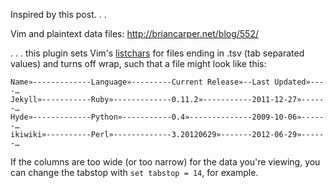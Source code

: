 Inspired by this post. . .

Vim and plaintext data files: http://briancarper.net/blog/552/

. . . this plugin sets Vim's [listchars][] for files ending in .tsv (tab separated values) and turns off wrap, such that a file might look like this:

    Name»-------------Language»---------Current Release»--Last Updated»----…
    Jekyll»-----------Ruby»-------------0.11.2»-----------2011-12-27»------…
    Hyde»-------------Python»-----------0.4»--------------2009-10-06»------…
    ikiwiki»----------Perl»-------------3.20120629»-------2012-06-29»------…

If the columns are too wide (or too narrow) for the data you're viewing, you can change the tabstop with `set tabstop = 14`, for example.

[listchars]: http://vimdoc.sourceforge.net/htmldoc/options.html#%27listchars%27
